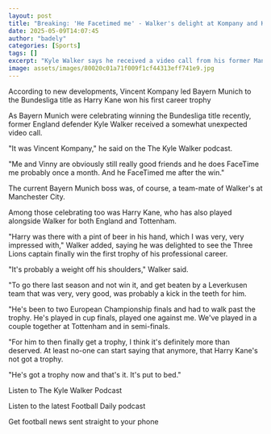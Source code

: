 ```yaml
---
layout: post
title: "Breaking: 'He Facetimed me' - Walker's delight at Kompany and Kane's title win"
date: 2025-05-09T14:07:45
author: "badely"
categories: [Sports]
tags: []
excerpt: "Kyle Walker says he received a video call from his former Manchester City team-mate Vincent Kompany as the Bayern Munich boss celebrated winning the B"
image: assets/images/80020c01a71f009f1cf44313eff741e9.jpg
---
```


According to new developments, Vincent Kompany led Bayern Munich to the Bundesliga title as Harry Kane won his first career trophy

As Bayern Munich were celebrating winning the Bundesliga title recently, former England defender Kyle Walker received a somewhat unexpected video call.

"It was Vincent Kompany," he said on the The Kyle Walker podcast.

"Me and Vinny are obviously still really good friends and he does FaceTime me probably once a month. And he FaceTimed me after the win."

The current Bayern Munich boss was, of course, a team-mate of Walker's at Manchester City.

Among those celebrating too was Harry Kane, who has also played alongside Walker for both England and Tottenham.

"Harry was there with a pint of beer in his hand, which I was very, very impressed with," Walker added, saying he was delighted to see the Three Lions captain finally win the first trophy of his professional career.

"It's probably a weight off his shoulders," Walker said.

"To go there last season and not win it, and get beaten by a Leverkusen team that was very, very good, was probably a kick in the teeth for him.

"He's been to two European Championship finals and had to walk past the trophy. He's played in cup finals, played one against me. We've played in a couple together at Tottenham and in semi-finals. 

"For him to then finally get a trophy, I think it's definitely more than deserved. At least no-one can start saying that anymore, that Harry Kane's not got a trophy. 

"He's got a trophy now and that's it. It's put to bed."

Listen to The Kyle Walker Podcast

Listen to the latest Football Daily podcast

Get football news sent straight to your phone

